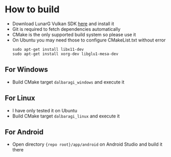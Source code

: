 # How to build

* Download LunarG Vulkan SDK [here](https://www.lunarg.com/vulkan-sdk/) and install it
* Git is required to fetch dependencies automatically
* CMake is the only supported build system so please use it
* On Ubuntu you may need those to configure CMakeList.txt without error
    ```
    sudo apt-get install libx11-dev
    sudo apt-get install xorg-dev libglu1-mesa-dev
    ```

## For Windows

* Build CMake target `dalbaragi_windows` and execute it

## For Linux

* I have only tested it on Ubuntu
* Build CMake target `dalbaragi_linux` and execute it

## For Android

* Open directory `{repo root}/app/android` on Android Studio and build it there